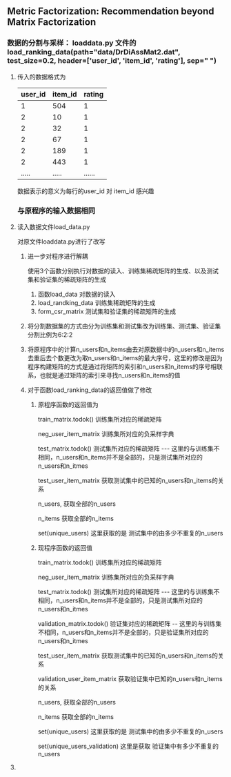 ## Metric Factorization: Recommendation beyond Matrix Factorization



### 数据的分割与采样：  loaddata.py 文件的load_ranking_data(path="data/DrDiAssMat2.dat", test_size=0.2, header=['user_id', 'item_id', 'rating'], sep=" ")

1. 传入的数据格式为 

   | user_id | item_id | rating |
   | ------- | ------- | ------ |
   | 1       | 504     | 1      |
   | 2       | 10      | 1      |
   | 2       | 32      | 1      |
   | 2       | 67      | 1      |
   | 2       | 189     | 1      |
   | 2       | 443     | 1      |
   | .....   | .....   | ...... |

   数据表示的意义为每行的user_id 对 item_id 感兴趣

   ### 与原程序的输入数据相同

2. 读入数据文件load_data.py

   对原文件loaddata.py进行了改写

   1. 进一步对程序进行解耦

      使用3个函数分别执行对数据的读入、训练集稀疏矩阵的生成、以及测试集和验证集的稀疏矩阵的生成

      1. 函数load_data 对数据的读入
      2. load_randking_data 训练集稀疏矩阵的生成
      3. form_csr_matrix 测试集和验证集的稀疏矩阵的生成

   2. 将分割数据集的方式由分为训练集和测试集改为训练集、测试集、验证集 分割比例为6:2:2

   3. 将原程序中的计算n_users和n_items由去对原数据中的n_users和n_items去重后去个数更改为取n_users和n_items的最大序号，这里的修改是因为程序构建矩阵的方式是通过将矩阵的索引和n_users和n_items的序号相联系，也就是通过矩阵的索引来寻找n_users和n_items的值

   4. 对于函数load_ranking_data的返回值做了修改

      1. 原程序函数的返回值为 

         train_matrix.todok() 训练集所对应的稀疏矩阵

         neg_user_item_matrix  训练集所对应的负采样字典

         test_matrix.todok() 测试集所对应的稀疏矩阵 --- 这里的与训练集不相同，n_users和n_items并不是全部的，只是测试集所对应的n_users和n_itmes

         test_user_item_matrix 获取测试集中的已知的n_users和n_items的关系

         n_users, 获取全部的n_users

         n_items 获取全部的n_items

         set(unique_users)  这里获取的是 测试集中的由多少不重复的n_users

      2. 现程序函数的返回值

         train_matrix.todok() 训练集所对应的稀疏矩阵

         neg_user_item_matrix  训练集所对应的负采样字典

         test_matrix.todok() 测试集所对应的稀疏矩阵 --- 这里的与训练集不相同，n_users和n_items并不是全部的，只是测试集所对应的n_users和n_itmes

         validation_matrix.todok() 验证集对应的稀疏矩阵 -- 这里的与训练集不相同，n_users和n_items并不是全部的，只是验证集所对应的n_users和n_itmes

         test_user_item_matrix 获取测试集中的已知的n_users和n_items的关系

         validation_user_item_matrix 获取验证集中已知的n_users和n_items的关系

         n_users, 获取全部的n_users

         n_items 获取全部的n_items

         set(unique_users)  这里获取的是 测试集中的由多少不重复的n_users

         set(unique_users_validation) 这里是获取 验证集中有多少不重复的n_users

3. 

   

   

   

   

   

   

   

   

   

   